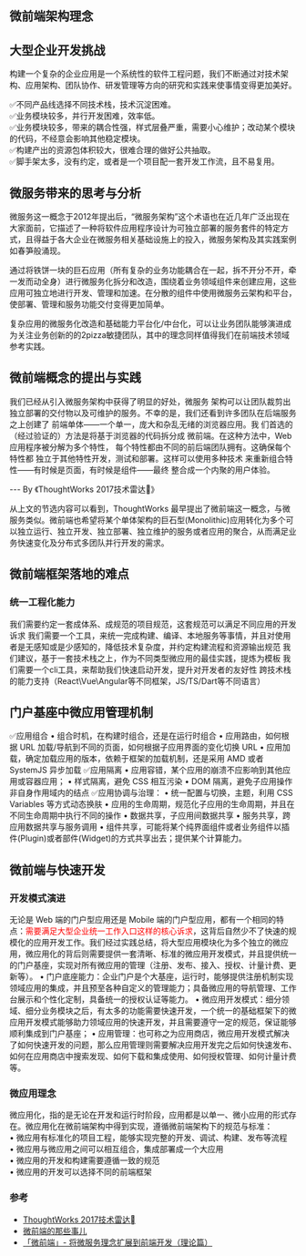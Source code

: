 ## 微前端架构理念

## 大型企业开发挑战

构建一个复杂的企业应用是一个系统性的软件工程问题，我们不断通过对技术架构、应用架构、团队协作、研发管理等方向的研究和实践来使事情变得更加美好。

  ✅不同产品线选择不同技术栈，技术沉淀困难。<br/>
  ✅业务模块较多，并行开发困难，效率低。<br/>
  ✅业务模块较多，带来的耦合性强，样式层叠严重，需要小心维护；改动某个模块的代码，不经意会影响其他稳定模块。<br/>
  ✅构建产出的资源包体积较大，很难合理的做好公共抽取。<br/>
  ✅脚手架太多，没有约定，或者是一个项目配一套开发工作流，且不易复用。

## 微服务带来的思考与分析

微服务这一概念于2012年提出后，“微服务架构”这个术语也在近几年广泛出现在大家面前，它描述了一种将软件应用程序设计为可独立部署的服务套件的特定方式，且得益于各大企业在微服务相关基础设施上的投入，微服务架构及其实践案例如春笋般涌现。

通过将铁饼一块的巨石应用（所有复杂的业务功能耦合在一起，拆不开分不开，牵一发而动全身）进行微服务化拆分和改造，围绕着业务领域组件来创建应用，这些应用可独立地进行开发、管理和加速。在分散的组件中使用微服务云架构和平台，使部署、管理和服务功能交付变得更加简单。

复杂应用的微服务化改造和基础能力平台化/中台化，可以让业务团队能够演进成为关注业务创新的的2pizza敏捷团队，其中的理念同样值得我们在前端技术领域参考实践。

## 微前端概念的提出与实践

我们已经从引入微服务架构中获得了明显的好处，微服务 架构可以让团队裁剪出独立部署的交付物以及可维护的服务。不幸的是，我们还看到许多团队在后端服务之上创建了 前端单体——一个单一，庞大和杂乱无绪的浏览器应用。我 们首选的（经过验证的）方法是将基于浏览器的代码拆分成 微前端。在这种方法中，Web应用程序被分解为多个特性， 每个特性都由不同的前后端团队拥有。这确保每个特性都 独立于其他特性开发，测试和部署。这样可以使用多种技术 来重新组合特性——有时候是页面，有时候是组件——最终 整合成一个内聚的用户体验。

--- By 《ThoughtWorks 2017技术雷达》

从上文的节选内容可以看到，ThoughtWorks 最早提出了微前端这一概念，与微服务类似。微前端也希望将某个单体架构的巨石型(Monolithic)应用转化为多个可以独立运行、独立开发、独立部署、独立维护的服务或者应用的聚合，从而满足业务快速变化及分布式多团队并行开发的需求。

## 微前端框架落地的难点

### 统一工程化能力

我们需要约定一套成体系、成规范的项目规范，这套规范可以满足不同应用的开发诉求
我们需要一个工具，来统一完成构建、编译、本地服务等事情，并且对使用者是无感知或是少感知的，降低技术复杂度，并约定构建流程和资源输出规范
我们建议，基于一套技术栈之上，作为不同类型微应用的最佳实践，提炼为模板
我们需要一个cli工具，来帮助我们快速启动开发，提升对开发者的友好性
跨技术栈的能力支持（React\Vue\Angular等不同框架，JS/TS/Dart等不同语言）


## 门户基座中微应用管理机制

✅应用组合
  • 组合时机，在构建时组合，还是在运行时组合
  • 应用路由，如何根据 URL 加载/导航到不同的页面，如何根据子应用界面的变化切换 URL
  • 应用加载，确定加载应用的版本，依赖于框架的加载机制，还是采用 AMD 或者 SystemJS 异步加载
✅应用隔离
  • 应用容错，某个应用的崩溃不应影响到其他应用或容器应用；
  • 样式隔离，避免 CSS 相互污染
  • DOM 隔离，避免子应用操作非自身作用域内的结点
✅应用协调与治理：
  • 统一配置与切换，主题，利用 CSS Variables 等方式动态换肤
  • 应用的生命周期，规范化子应用的生命周期，并且在不同生命周期中执行不同的操作
  • 数据共享，子应用间数据共享
  • 服务共享，跨应用数据共享与服务调用
  • 组件共享，可能将某个纯界面组件或者业务组件以插件(Plugin)或者部件(Widget)的方式共享出去；提供某个计算能力。


## 微前端与快速开发

### 开发模式演进

无论是 Web 端的门户型应用还是 Mobile 端的门户型应用，都有一个相同的特点：<font color="red">需要满足大型企业统一工作入口这样的核心诉求</font>，这背后自然少不了快速的规模化的应用开发工作。我们经过实践总结，将大型应用模块化为多个独立的微应用，微应用化的背后则需要提供一套清晰、标准的微应用开发模式，并且提供统一的门户基座，实现对所有微应用的管理（注册、发布、接入、授权、计量计费、更新等）。
• 门户底座能力：企业门户是个大基座，运行时，能够提供注册机制实现领域应用的集成，并且预至各种自定义的管理能力；具备微应用的导航管理、工作台展示和个性化定制，具备统一的授权认证等能力。
• 微应用开发模式：细分领域、细分业务模块之后，有太多的功能需要快速开发，一个统一的基础框架下的微应用开发模式能够助力领域应用的快速开发，并且需要遵守一定的规范，保证能够顺利集成到门户基座；
• 应用管理：也可称之为应用商店，微应用开发模式解决了如何快速开发的问题，那么应用管理则需要解决应用开发完之后如何快速发布、如何在应用商店中搜索发现、如何下载和集成使用、如何授权管理、如何计量计费等。

### 微应用理念

微应用化，指的是无论在开发和运行时阶段，应用都是以单一、微小应用的形式存在。微应用化在微前端架构中得到实现，遵循微前端架构下的规范与标准：<br/>
    • 微应用有标准化的项目工程，能够实现完整的开发、调试、构建、发布等流程<br/>
    • 微应用与微应用之间可以相互组合，集成部署成一个大应用<br/>
    • 微应用的开发和构建需要遵循一致的规范<br/>
    • 微应用的开发可以选择不同的前端框架


### 参考

 - [ThoughtWorks 2017技术雷达](https://www.cnblogs.com/Wolfmanlq/p/8097663.html)
 - [微前端的那些事儿](https://github.com/phodal/microfrontends)
 - [「微前端」- 将微服务理念扩展到前端开发（理论篇）](https://www.jianshu.com/p/92128d26b8ec)
